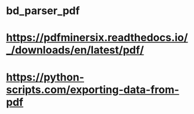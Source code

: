 # bd_parser_pdf
# https://pdfminersix.readthedocs.io/_/downloads/en/latest/pdf/
# https://python-scripts.com/exporting-data-from-pdf
